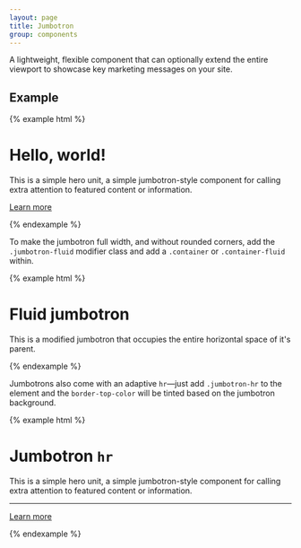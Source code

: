 ```yaml
---
layout: page
title: Jumbotron
group: components
---
```


A lightweight, flexible component that can optionally extend the entire viewport to showcase key marketing messages on your site.

## Example

{% example html %}
<div class="jumbotron">
  <h1 class="jumbotron-heading">Hello, world!</h1>
  <p class="lead">This is a simple hero unit, a simple jumbotron-style component for calling extra attention to featured content or information.</p>
  <p class="lead"><a class="btn btn-primary btn-lg" href="#" role="button">Learn more</a></p>
</div>
{% endexample %}

To make the jumbotron full width, and without rounded corners, add the `.jumbotron-fluid` modifier class and add a `.container` or `.container-fluid` within.

{% example html %}
<div class="jumbotron jumbotron-fluid">
  <div class="container">
    <h1 class="jumbotron-heading">Fluid jumbotron</h1>
    <p class="lead">This is a modified jumbotron that occupies the entire horizontal space of it's parent.</p>
  </div>
</div>
{% endexample %}

Jumbotrons also come with an adaptive `hr`—just add `.jumbotron-hr` to the element and the `border-top-color` will be tinted based on the jumbotron background.

{% example html %}
<div class="jumbotron">
  <h1 class="jumbotron-heading">Jumbotron <code>hr</code></h1>
  <p class="lead">This is a simple hero unit, a simple jumbotron-style component for calling extra attention to featured content or information.</p>
  <hr class="jumbotron-hr">
  <p class="lead"><a class="btn btn-primary btn-lg" href="#" role="button">Learn more</a></p>
</div>
{% endexample %}
